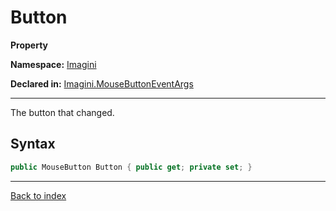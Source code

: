 # Button

**Property**

**Namespace:** [Imagini](Imagini.md)

**Declared in:** [Imagini.MouseButtonEventArgs](Imagini.MouseButtonEventArgs.md)

------



The button that changed.


## Syntax

```csharp
public MouseButton Button { public get; private set; }
```

------

[Back to index](index.md)